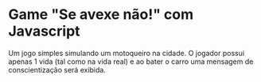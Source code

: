 # Game "Se avexe não!" com Javascript
Um jogo simples simulando um motoqueiro na cidade.
O jogador possui apenas 1 vida (tal como na vida real) e ao bater o carro uma mensagem de conscientização será exibida.

